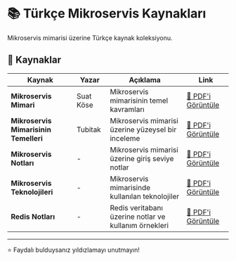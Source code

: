 # 📚 Türkçe Mikroservis Kaynakları

Mikroservis mimarisi üzerine Türkçe kaynak koleksiyonu.

## 📄 Kaynaklar

| Kaynak | Yazar | Açıklama | Link |
|--------|-------|----------|------|
| **Mikroservis Mimari** | Suat Köse | Mikroservis mimarisinin temel kavramları | [📖 PDF'i Görüntüle](https://github.com/suadev/turkish-microservice-architecture-book/blob/master/Mikroservis_Mimari_v1.0.pdf) |
| **Mikroservis Mimarisinin Temelleri** | Tubitak | Mikroservis mimarisi üzerine yüzeysel bir inceleme | [📖 PDF'i Görüntüle](https://bilgem.tubitak.gov.tr/wp-content/uploads/sites/8/Mikroservis-MimarisininTemelleri-Sayi-10.pdf) |
| **Mikroservis Notları** | - | Mikroservis mimarisi üzerine giriş seviye notlar | [📖 PDF'i Görüntüle](https://fatihserhatturan.github.io/Turkce_Mikroservis_Kaynaklari/Mikroservis_Notlari.pdf) |
| **Mikroservis Teknolojileri** | - | Mikroservis mimarisinde kullanılan teknolojiler | [📖 PDF'i Görüntüle](https://fatihserhatturan.github.io/Turkce_Mikroservis_Kaynaklari/Mikroservis_Teknolojileri.pdf) |
| **Redis Notları** | - | Redis veritabanı üzerine notlar ve kullanım örnekleri | [📖 PDF'i Görüntüle](https://fatihserhatturan.github.io/Turkce_Mikroservis_Kaynaklari/Redis_Notlari.pdf) |


---

⭐ Faydalı bulduysanız yıldızlamayı unutmayın!
